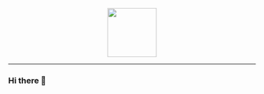 <div id="header" align="center">
  <img src="https://media.giphy.com/media/M9gbBd9nbDrOTu1Mqx/giphy.gif" width="100"/>
</div>

---
### Hi there 👋
<!--

<a href="https://github.com/lokesh-sreedhara/">
  <img align="left" src="https://github-readme-stats.vercel.app/api?username=lokesh-sreedhara&show_icons=true" />
</a>

<a href="https://github.com/lokesh-sreedhara/">
  <img align="left" src="https://github-readme-stats.vercel.app/api/top-langs/?username=lokesh-sreedhara" />
</a>
-->

<!--
**lokesh-sreedhara/lokesh-sreedhara** is a ✨ _special_ ✨ repository because its `README.md` (this file) appears on your GitHub profile.
---
Here are some ideas to get you started:

- 🔭 I’m currently working on ...
- 🌱 I’m currently learning ...
- 👯 I’m looking to collaborate on ...
- 🤔 I’m looking for help with ...
- 💬 Ask me about ...
- 📫 How to reach me: ...
- 😄 Pronouns: ...
- ⚡ Fun fact: ...
-->

